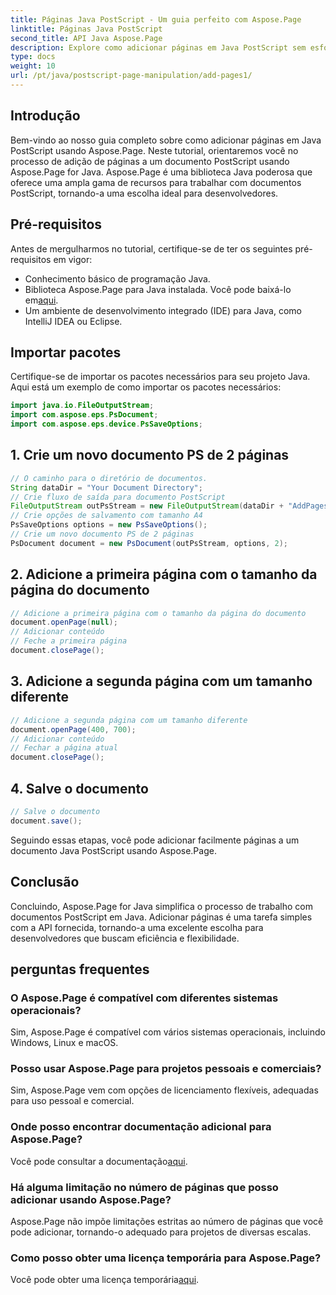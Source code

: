 ```yaml
---
title: Páginas Java PostScript - Um guia perfeito com Aspose.Page
linktitle: Páginas Java PostScript
second_title: API Java Aspose.Page
description: Explore como adicionar páginas em Java PostScript sem esforço usando Aspose.Page. Aprimore a criação de documentos com esta poderosa biblioteca Java.
type: docs
weight: 10
url: /pt/java/postscript-page-manipulation/add-pages1/
---
```

## Introdução
Bem-vindo ao nosso guia completo sobre como adicionar páginas em Java PostScript usando Aspose.Page. Neste tutorial, orientaremos você no processo de adição de páginas a um documento PostScript usando Aspose.Page for Java. Aspose.Page é uma biblioteca Java poderosa que oferece uma ampla gama de recursos para trabalhar com documentos PostScript, tornando-a uma escolha ideal para desenvolvedores.
## Pré-requisitos
Antes de mergulharmos no tutorial, certifique-se de ter os seguintes pré-requisitos em vigor:
- Conhecimento básico de programação Java.
-  Biblioteca Aspose.Page para Java instalada. Você pode baixá-lo em[aqui](https://releases.aspose.com/page/java/).
- Um ambiente de desenvolvimento integrado (IDE) para Java, como IntelliJ IDEA ou Eclipse.
## Importar pacotes
Certifique-se de importar os pacotes necessários para seu projeto Java. Aqui está um exemplo de como importar os pacotes necessários:
```java
import java.io.FileOutputStream;
import com.aspose.eps.PsDocument;
import com.aspose.eps.device.PsSaveOptions;

```
## 1. Crie um novo documento PS de 2 páginas
```java
// O caminho para o diretório de documentos.
String dataDir = "Your Document Directory";
// Crie fluxo de saída para documento PostScript
FileOutputStream outPsStream = new FileOutputStream(dataDir + "AddPages1_outPS.ps");
// Crie opções de salvamento com tamanho A4
PsSaveOptions options = new PsSaveOptions();
// Crie um novo documento PS de 2 páginas
PsDocument document = new PsDocument(outPsStream, options, 2);
```
## 2. Adicione a primeira página com o tamanho da página do documento
```java
// Adicione a primeira página com o tamanho da página do documento
document.openPage(null);
// Adicionar conteúdo
// Feche a primeira página
document.closePage();
```
## 3. Adicione a segunda página com um tamanho diferente
```java
// Adicione a segunda página com um tamanho diferente
document.openPage(400, 700);
// Adicionar conteúdo
// Fechar a página atual
document.closePage();
```
## 4. Salve o documento
```java
// Salve o documento
document.save();
```
Seguindo essas etapas, você pode adicionar facilmente páginas a um documento Java PostScript usando Aspose.Page.
## Conclusão
Concluindo, Aspose.Page for Java simplifica o processo de trabalho com documentos PostScript em Java. Adicionar páginas é uma tarefa simples com a API fornecida, tornando-a uma excelente escolha para desenvolvedores que buscam eficiência e flexibilidade.
## perguntas frequentes
### O Aspose.Page é compatível com diferentes sistemas operacionais?
Sim, Aspose.Page é compatível com vários sistemas operacionais, incluindo Windows, Linux e macOS.
### Posso usar Aspose.Page para projetos pessoais e comerciais?
Sim, Aspose.Page vem com opções de licenciamento flexíveis, adequadas para uso pessoal e comercial.
### Onde posso encontrar documentação adicional para Aspose.Page?
 Você pode consultar a documentação[aqui](https://reference.aspose.com/page/java/).
### Há alguma limitação no número de páginas que posso adicionar usando Aspose.Page?
Aspose.Page não impõe limitações estritas ao número de páginas que você pode adicionar, tornando-o adequado para projetos de diversas escalas.
### Como posso obter uma licença temporária para Aspose.Page?
 Você pode obter uma licença temporária[aqui](https://purchase.aspose.com/temporary-license/).